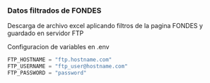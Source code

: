 ### Datos filtrados de FONDES

Descarga de archivo excel aplicando filtros de la pagina FONDES y guardado en servidor FTP

Configuracion de variables en .env

```python
FTP_HOSTNAME = "ftp.hostname.com"
FTP_USERNAME = "ftp_user@hostname.com"
FTP_PASSWORD = "password"
```